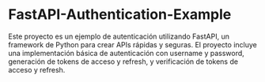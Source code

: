 # FastAPI-Authentication-Example
Este proyecto es un ejemplo de autenticación utilizando FastAPI, un framework de Python para crear APIs rápidas y seguras. El proyecto incluye una implementación básica de autenticación con username y password, generación de tokens de acceso y refresh, y verificación de tokens de acceso y refresh.
